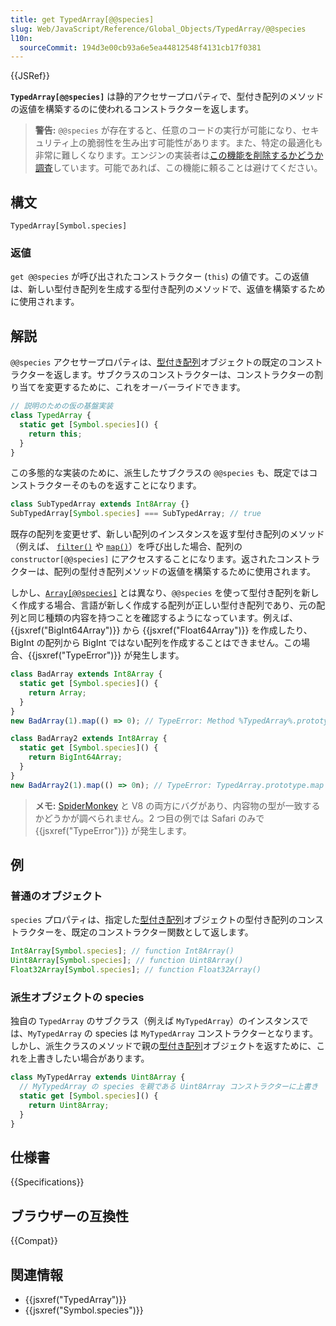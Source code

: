 ```yaml
---
title: get TypedArray[@@species]
slug: Web/JavaScript/Reference/Global_Objects/TypedArray/@@species
l10n:
  sourceCommit: 194d3e00cb93a6e5ea44812548f4131cb17f0381
---
```


{{JSRef}}

**`TypedArray[@@species]`** は静的アクセサープロパティで、型付き配列のメソッドの返値を構築するのに使われるコンストラクターを返します。

> **警告:** `@@species` が存在すると、任意のコードの実行が可能になり、セキュリティ上の脆弱性を生み出す可能性があります。また、特定の最適化も非常に難しくなります。エンジンの実装者は[この機能を削除するかどうか調査](https://github.com/tc39/proposal-rm-builtin-subclassing)しています。可能であれば、この機能に頼ることは避けてください。

## 構文

```js-nolint
TypedArray[Symbol.species]
```

### 返値

`get @@species` が呼び出されたコンストラクター (`this`) の値です。この返値は、新しい型付き配列を生成する型付き配列のメソッドで、返値を構築するために使用されます。

## 解説

`@@species` アクセサープロパティは、[型付き配列](/ja/docs/Web/JavaScript/Reference/Global_Objects/TypedArray#typedarray_オブジェクト)オブジェクトの既定のコンストラクターを返します。サブクラスのコンストラクターは、コンストラクターの割り当てを変更するために、これをオーバーライドできます。

```js
// 説明のための仮の基盤実装
class TypedArray {
  static get [Symbol.species]() {
    return this;
  }
}
```

この多態的な実装のために、派生したサブクラスの `@@species` も、既定ではコンストラクターそのものを返すことになります。

```js
class SubTypedArray extends Int8Array {}
SubTypedArray[Symbol.species] === SubTypedArray; // true
```

既存の配列を変更せず、新しい配列のインスタンスを返す型付き配列のメソッド（例えば、 [`filter()`](/ja/docs/Web/JavaScript/Reference/Global_Objects/TypedArray/filter) や [`map()`](/ja/docs/Web/JavaScript/Reference/Global_Objects/TypedArray/map)）を呼び出した場合、配列の `constructor[@@species]` にアクセスすることになります。返されたコンストラクターは、配列の型付き配列メソッドの返値を構築するために使用されます。

しかし、[`Array[@@species]`](/ja/docs/Web/JavaScript/Reference/Global_Objects/Array/@@species) とは異なり、`@@species` を使って型付き配列を新しく作成する場合、言語が新しく作成する配列が正しい型付き配列であり、元の配列と同じ種類の内容を持つことを確認するようになっています。例えば、{{jsxref("BigInt64Array")}} から {{jsxref("Float64Array")}} を作成したり、BigInt の配列から BigInt ではない配列を作成することはできません。この場合、{{jsxref("TypeError")}} が発生します。

```js
class BadArray extends Int8Array {
  static get [Symbol.species]() {
    return Array;
  }
}
new BadArray(1).map(() => 0); // TypeError: Method %TypedArray%.prototype.map called on incompatible receiver [object Array]

class BadArray2 extends Int8Array {
  static get [Symbol.species]() {
    return BigInt64Array;
  }
}
new BadArray2(1).map(() => 0n); // TypeError: TypedArray.prototype.map constructed typed array of different content type from |this|
```

> **メモ:** [SpiderMonkey](https://bugzil.la/1640194) と V8 の両方にバグがあり、内容物の型が一致するかどうかが調べられません。2 つ目の例では Safari のみで {{jsxref("TypeError")}} が発生します。

## 例

### 普通のオブジェクト

`species` プロパティは、指定した[型付き配列](/ja/docs/Web/JavaScript/Reference/Global_Objects/TypedArray#typedarray_オブジェクト)オブジェクトの型付き配列のコンストラクターを、既定のコンストラクター関数として返します。

```js
Int8Array[Symbol.species]; // function Int8Array()
Uint8Array[Symbol.species]; // function Uint8Array()
Float32Array[Symbol.species]; // function Float32Array()
```

### 派生オブジェクトの species

独自の `TypedArray` のサブクラス（例えば `MyTypedArray`）のインスタンスでは、`MyTypedArray` の species は `MyTypedArray` コンストラクターとなります。しかし、派生クラスのメソッドで親の[型付き配列](/ja/docs/Web/JavaScript/Reference/Global_Objects/TypedArray#typedarray_objects)オブジェクトを返すために、これを上書きしたい場合があります。

```js
class MyTypedArray extends Uint8Array {
  // MyTypedArray の species を親である Uint8Array コンストラクターに上書き
  static get [Symbol.species]() {
    return Uint8Array;
  }
}
```

## 仕様書

{{Specifications}}

## ブラウザーの互換性

{{Compat}}

## 関連情報

- {{jsxref("TypedArray")}}
- {{jsxref("Symbol.species")}}
